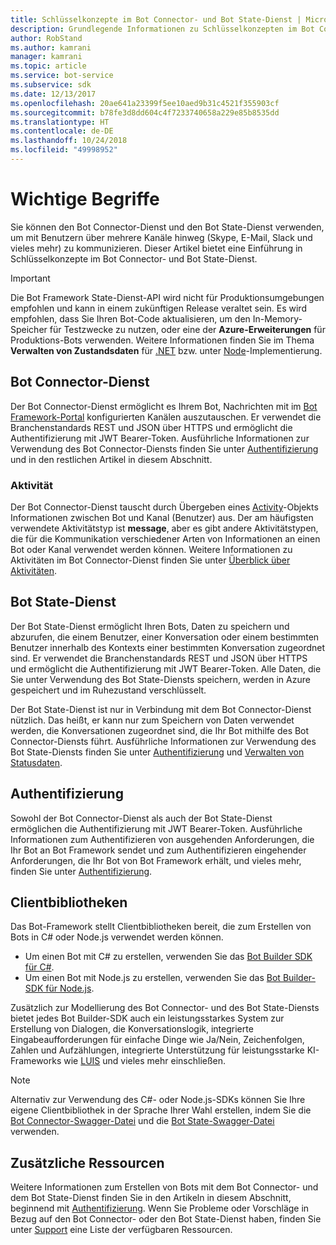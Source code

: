 ```yaml
---
title: Schlüsselkonzepte im Bot Connector- und Bot State-Dienst | Microsoft-Dokumentation
description: Grundlegende Informationen zu Schlüsselkonzepten im Bot Connector- und Bot State-Dienst von Bot Framework.
author: RobStand
ms.author: kamrani
manager: kamrani
ms.topic: article
ms.service: bot-service
ms.subservice: sdk
ms.date: 12/13/2017
ms.openlocfilehash: 20ae641a23399f5ee10aed9b31c4521f355903cf
ms.sourcegitcommit: b78fe3d8dd604c4f7233740658a229e85b8535dd
ms.translationtype: HT
ms.contentlocale: de-DE
ms.lasthandoff: 10/24/2018
ms.locfileid: "49998952"
---
```

# <a name="key-concepts"></a>Wichtige Begriffe

Sie können den Bot Connector-Dienst und den Bot State-Dienst verwenden, um mit Benutzern über mehrere Kanäle hinweg (Skype, E-Mail, Slack und vieles mehr) zu kommunizieren. Dieser Artikel bietet eine Einführung in Schlüsselkonzepte im Bot Connector- und Bot State-Dienst.

> [!IMPORTANT]
> Die Bot Framework State-Dienst-API wird nicht für Produktionsumgebungen empfohlen und kann in einem zukünftigen Release veraltet sein. Es wird empfohlen, dass Sie Ihren Bot-Code aktualisieren, um den In-Memory-Speicher für Testzwecke zu nutzen, oder eine der **Azure-Erweiterungen** für Produktions-Bots verwenden. Weitere Informationen finden Sie im Thema **Verwalten von Zustandsdaten** für [.NET](~/dotnet/bot-builder-dotnet-state.md) bzw. unter [Node](~/nodejs/bot-builder-nodejs-state.md)-Implementierung.

## <a name="bot-connector-service"></a>Bot Connector-Dienst

Der Bot Connector-Dienst ermöglicht es Ihrem Bot, Nachrichten mit im <a href="https://dev.botframework.com/" target="_blank">Bot Framework-Portal</a> konfigurierten Kanälen auszutauschen. Er verwendet die Branchenstandards REST und JSON über HTTPS und ermöglicht die Authentifizierung mit JWT Bearer-Token. Ausführliche Informationen zur Verwendung des Bot Connector-Diensts finden Sie unter [Authentifizierung](bot-framework-rest-connector-authentication.md) und in den restlichen Artikel in diesem Abschnitt.

### <a name="activity"></a>Aktivität

Der Bot Connector-Dienst tauscht durch Übergeben eines [Activity][Activity]-Objekts Informationen zwischen Bot und Kanal (Benutzer) aus. Der am häufigsten verwendete Aktivitätstyp ist **message**, aber es gibt andere Aktivitätstypen, die für die Kommunikation verschiedener Arten von Informationen an einen Bot oder Kanal verwendet werden können. Weitere Informationen zu Aktivitäten im Bot Connector-Dienst finden Sie unter [Überblick über Aktivitäten](bot-framework-rest-connector-activities.md).

## <a name="bot-state-service"></a>Bot State-Dienst

Der Bot State-Dienst ermöglicht Ihren Bots, Daten zu speichern und abzurufen, die einem Benutzer, einer Konversation oder einem bestimmten Benutzer innerhalb des Kontexts einer bestimmten Konversation zugeordnet sind. Er verwendet die Branchenstandards REST und JSON über HTTPS und ermöglicht die Authentifizierung mit JWT Bearer-Token. Alle Daten, die Sie unter Verwendung des Bot State-Diensts speichern, werden in Azure gespeichert und im Ruhezustand verschlüsselt.

Der Bot State-Dienst ist nur in Verbindung mit dem Bot Connector-Dienst nützlich. Das heißt, er kann nur zum Speichern von Daten verwendet werden, die Konversationen zugeordnet sind, die Ihr Bot mithilfe des Bot Connector-Diensts führt. Ausführliche Informationen zur Verwendung des Bot State-Diensts finden Sie unter [Authentifizierung](bot-framework-rest-connector-authentication.md) und [Verwalten von Statusdaten](bot-framework-rest-state.md).

## <a name="authentication"></a>Authentifizierung

Sowohl der Bot Connector-Dienst als auch der Bot State-Dienst ermöglichen die Authentifizierung mit JWT Bearer-Token. Ausführliche Informationen zum Authentifizieren von ausgehenden Anforderungen, die Ihr Bot an Bot Framework sendet und zum Authentifizieren eingehender Anforderungen, die Ihr Bot von Bot Framework erhält, und vieles mehr, finden Sie unter [Authentifizierung](bot-framework-rest-connector-authentication.md). 

## <a name="client-libraries"></a>Clientbibliotheken

Das Bot-Framework stellt Clientbibliotheken bereit, die zum Erstellen von Bots in C# oder Node.js verwendet werden können. 

- Um einen Bot mit C# zu erstellen, verwenden Sie das [Bot Builder SDK für C#](../dotnet/bot-builder-dotnet-overview.md). 
- Um einen Bot mit Node.js zu erstellen, verwenden Sie das [Bot Builder-SDK für Node.js](../nodejs/index.md). 

Zusätzlich zur Modellierung des Bot Connector- und des Bot State-Diensts bietet jedes Bot Builder-SDK auch ein leistungsstarkes System zur Erstellung von Dialogen, die Konversationslogik, integrierte Eingabeaufforderungen für einfache Dinge wie Ja/Nein, Zeichenfolgen, Zahlen und Aufzählungen, integrierte Unterstützung für leistungsstarke KI-Frameworks wie <a href="https://www.luis.ai/" target="_blank">LUIS</a> und vieles mehr einschließen. 

> [!NOTE]
> Alternativ zur Verwendung des C#- oder Node.js-SDKs können Sie Ihre eigene Clientbibliothek in der Sprache Ihrer Wahl erstellen, indem Sie die <a href="https://raw.githubusercontent.com/Microsoft/BotBuilder/master/CSharp/Library/Microsoft.Bot.Connector.Shared/Swagger/ConnectorAPI.json" target="_blank">Bot Connector-Swagger-Datei</a> und die <a href="https://raw.githubusercontent.com/Microsoft/BotBuilder/master/CSharp/Library/Microsoft.Bot.Connector.Shared/Swagger/StateAPI.json" target="_blank">Bot State-Swagger-Datei</a> verwenden.

## <a name="additional-resources"></a>Zusätzliche Ressourcen

Weitere Informationen zum Erstellen von Bots mit dem Bot Connector- und dem Bot State-Dienst finden Sie in den Artikeln in diesem Abschnitt, beginnend mit [Authentifizierung](bot-framework-rest-connector-authentication.md). Wenn Sie Probleme oder Vorschläge in Bezug auf den Bot Connector- oder den Bot State-Dienst haben, finden Sie unter [Support](../bot-service-resources-links-help.md) eine Liste der verfügbaren Ressourcen. 

[Activity]: bot-framework-rest-connector-api-reference.md#activity-object